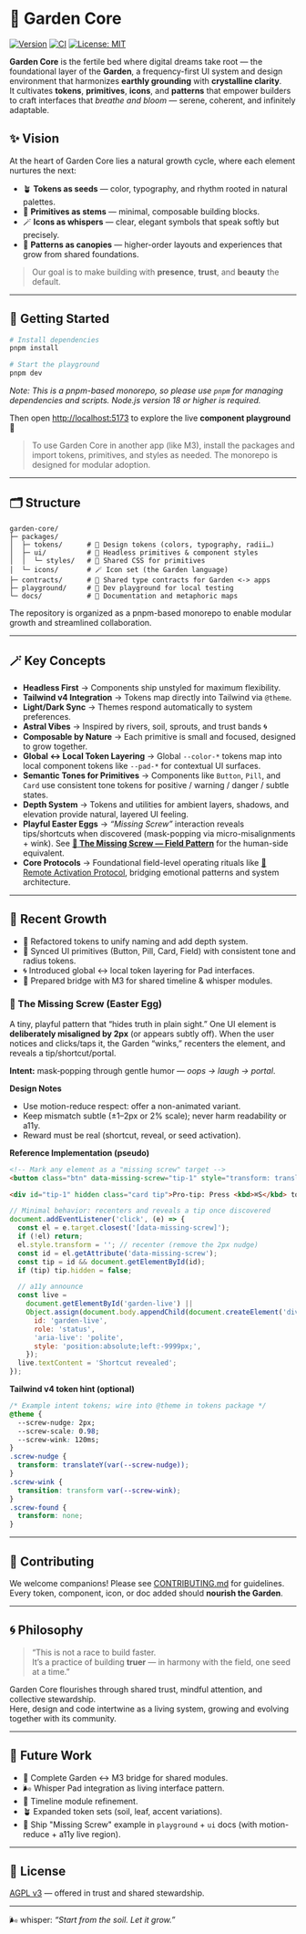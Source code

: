 # 🌿 Garden Core

[![Version](https://img.shields.io/github/v/tag/GratiaOS/garden-core?label=version)](https://github.com/GratiaOS/garden-core/releases)
[![CI](https://github.com/GratiaOS/garden-core/actions/workflows/ci.yml/badge.svg)](https://github.com/GratiaOS/garden-core/actions)
[![License: MIT](https://img.shields.io/badge/License-MIT-green.svg)](./LICENSE)

**Garden Core** is the fertile bed where digital dreams take root — the foundational layer of the **Garden**, a frequency-first UI system and design environment that harmonizes **earthly grounding** with **crystalline clarity**.  
It cultivates **tokens**, **primitives**, **icons**, and **patterns** that empower builders to craft interfaces that _breathe and bloom_ — serene, coherent, and infinitely adaptable.

## ✨ Vision

At the heart of Garden Core lies a natural growth cycle, where each element nurtures the next:

- 🪴 **Tokens as seeds** — color, typography, and rhythm rooted in natural palettes.
- 🧱 **Primitives as stems** — minimal, composable building blocks.
- 🪄 **Icons as whispers** — clear, elegant symbols that speak softly but precisely.
- 🌳 **Patterns as canopies** — higher-order layouts and experiences that grow from shared foundations.

> Our goal is to make building with **presence**, **trust**, and **beauty** the default.

---

## 🚀 Getting Started

```bash
# Install dependencies
pnpm install

# Start the playground
pnpm dev
```

_Note: This is a pnpm-based monorepo, so please use `pnpm` for managing dependencies and scripts. Node.js version 18 or higher is required._

Then open [http://localhost:5173](http://localhost:5173) to explore the live **component playground** 🌼

> To use Garden Core in another app (like M3), install the packages and import tokens, primitives, and styles as needed. The monorepo is designed for modular adoption.

---

## 🗂 Structure

```
garden-core/
├─ packages/
│  ├─ tokens/      # 🎨 Design tokens (colors, typography, radii…)
│  ├─ ui/          # 🧱 Headless primitives & component styles
│  │  └─ styles/   # 🎨 Shared CSS for primitives
│  └─ icons/       # 🪄 Icon set (the Garden language)
├─ contracts/      # 🤝 Shared type contracts for Garden <-> apps
├─ playground/     # 🧪 Dev playground for local testing
└─ docs/           # 📝 Documentation and metaphoric maps
```

The repository is organized as a pnpm-based monorepo to enable modular growth and streamlined collaboration.

---

## 🪄 Key Concepts

- **Headless First** → Components ship unstyled for maximum flexibility.
- **Tailwind v4 Integration** → Tokens map directly into Tailwind via `@theme`.
- **Light/Dark Sync** → Themes respond automatically to system preferences.
- **Astral Vibes** → Inspired by rivers, soil, sprouts, and trust bands 🌀
- **Composable by Nature** → Each primitive is small and focused, designed to grow together.
- **Global ↔ Local Token Layering** → Global `--color-*` tokens map into local component tokens like `--pad-*` for contextual UI surfaces.
- **Semantic Tones for Primitives** → Components like `Button`, `Pill`, and `Card` use consistent tone tokens for positive / warning / danger / subtle states.
- **Depth System** → Tokens and utilities for ambient layers, shadows, and elevation provide natural, layered UI feeling.
- **Playful Easter Eggs** → _“Missing Screw”_ interaction reveals tips/shortcuts when discovered (mask-popping via micro-misalignments + wink). See **[🔩 The Missing Screw — Field Pattern](docs/patterns/missing-screw-field.md)** for the human-side equivalent.
- **Core Protocols** → Foundational field-level operating rituals like [🌱 Remote Activation Protocol](docs/protocols/remote-activation.md), bridging emotional patterns and system architecture.

---

## 🌱 Recent Growth

- 🧼 Refactored tokens to unify naming and add depth system.
- 🧱 Synced UI primitives (Button, Pill, Card, Field) with consistent tone and radius tokens.
- 🌀 Introduced global ↔ local token layering for Pad interfaces.
- 🧭 Prepared bridge with M3 for shared timeline & whisper modules.

### 🔩 The Missing Screw (Easter Egg)

A tiny, playful pattern that “hides truth in plain sight.” One UI element is **deliberately misaligned by 2px** (or appears subtly off). When the user notices and clicks/taps it, the Garden “winks,” recenters the element, and reveals a tip/shortcut/portal.

**Intent:** mask‑popping through gentle humor — _oops → laugh → portal_.

**Design Notes**

- Use motion-reduce respect: offer a non-animated variant.
- Keep mismatch subtle (±1–2px or 2% scale); never harm readability or a11y.
- Reward must be real (shortcut, reveal, or seed activation).

**Reference Implementation (pseudo)**

```html
<!-- Mark any element as a "missing screw" target -->
<button class="btn" data-missing-screw="tip-1" style="transform: translateY(2px);">Save</button>

<div id="tip-1" hidden class="card tip">Pro‑tip: Press <kbd>⌘S</kbd> to quick‑save. 🌿</div>
```

```js
// Minimal behavior: recenters and reveals a tip once discovered
document.addEventListener('click', (e) => {
  const el = e.target.closest('[data-missing-screw]');
  if (!el) return;
  el.style.transform = ''; // recenter (remove the 2px nudge)
  const id = el.getAttribute('data-missing-screw');
  const tip = id && document.getElementById(id);
  if (tip) tip.hidden = false;

  // a11y announce
  const live =
    document.getElementById('garden-live') ||
    Object.assign(document.body.appendChild(document.createElement('div')), {
      id: 'garden-live',
      role: 'status',
      'aria-live': 'polite',
      style: 'position:absolute;left:-9999px;',
    });
  live.textContent = 'Shortcut revealed';
});
```

**Tailwind v4 token hint (optional)**

```css
/* Example intent tokens; wire into @theme in tokens package */
@theme {
  --screw-nudge: 2px;
  --screw-scale: 0.98;
  --screw-wink: 120ms;
}
.screw-nudge {
  transform: translateY(var(--screw-nudge));
}
.screw-wink {
  transition: transform var(--screw-wink);
}
.screw-found {
  transform: none;
}
```

---

## 🤝 Contributing

We welcome companions! Please see [CONTRIBUTING.md](./CONTRIBUTING.md) for guidelines.  
Every token, component, icon, or doc added should **nourish the Garden**.

---

## 🌀 Philosophy

> “This is not a race to build faster.  
> It’s a practice of building **truer** — in harmony with the field, one seed at a time.”

Garden Core flourishes through shared trust, mindful attention, and collective stewardship.  
Here, design and code intertwine as a living system, growing and evolving together with its community.

---

## 🌿 Future Work

- 🤝 Complete Garden ↔ M3 bridge for shared modules.
- 🌬 Whisper Pad integration as living interface pattern.
- 🧭 Timeline module refinement.
- 🪴 Expanded token sets (soil, leaf, accent variations).
- 🔩 Ship "Missing Screw" example in `playground` + `ui` docs (with motion-reduce + a11y live region).

---

## 📜 License

[AGPL v3](./LICENSE) — offered in trust and shared stewardship.

---

🌬 whisper: _“Start from the soil. Let it grow.”_
